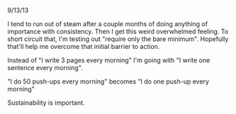 9/13/13

I tend to run out of steam after a couple months of doing anything of importance with consistency. Then I get this weird overwhelmed feeling. To short circuit that, I'm testing out "require only the bare minimum". Hopefully that'll help me overcome that initial barrier to action.

Instead of "I write 3 pages every morning" I'm going with "I write one sentence every morning".

"I do 50 push-ups every morning" becomes "I do one push-up every morning"

Sustainability is important.